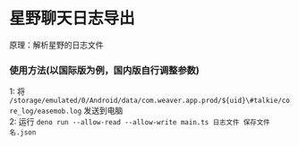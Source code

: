 # 星野聊天日志导出
原理：解析星野的日志文件  
### 使用方法(以国际版为例，国内版自行调整参数)
1: 将 `/storage/emulated/0/Android/data/com.weaver.app.prod/${uid}\#talkie/core_log/easemob.log` 发送到电脑  
2: 运行 `deno run --allow-read --allow-write main.ts 日志文件 保存文件名.json`